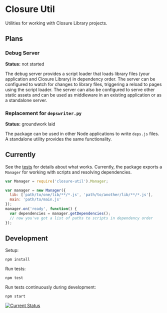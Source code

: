 # Closure Util

Utilities for working with Closure Library projects.

## Plans

### Debug Server

**Status:** not started

The debug server provides a script loader that loads library files (your application and Closure Library) in dependency order.  The server can be configured to watch for changes to library files, triggering a reload to pages using the script loader.  The server can also be configured to serve other static assets and can be used as middleware in an existing application or as a standalone server.

### Replacement for `depswriter.py`

**Status:** groundwork laid

The package can be used in other Node applications to write `deps.js` files.  A standalone utility provides the same functionality.

## Currently

See the [tests](test/spec) for details about what works.  Currently, the package exports a `Manager` for working with scripts and resolving dependencies.

```js
var Manager = require('closure-util').Manager;

var manager = new Manager({
  lib: ['path/to/one/lib/**/*.js', 'path/to/another/lib/**/*.js'],
  main: 'path/to/main.js'
});
manager.on('ready', function() {
  var dependencies = manager.getDependencies();
  // now you've got a list of paths to scripts in dependency order
});
```

## Development

Setup:

    npm install

Run tests:

    npm test

Run tests continuously during development:

    npm start

[![Current Status](https://secure.travis-ci.org/tschaub/closure-util.png?branch=master)](https://travis-ci.org/tschaub/closure-util)
